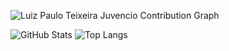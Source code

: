 ![Luiz Paulo Teixeira Juvencio Contribution Graph](https://github-readme-activity-graph.vercel.app/graph?username=LuizPauloDesigner&theme=github-compact)

![GitHub Stats](https://github-readme-stats.vercel.app/api?username=LuizPauloDesigner&show_icons=true&theme=github_dark)              ![Top Langs](https://github-readme-stats.vercel.app/api/top-langs/?username=LuizPauloDesigner&layout=compact&theme=github_dark)

<!--
**LuizPauloDesigner/LuizPauloDesigner** is a ✨ _special_ ✨ repository because its `README.md` (this file) appears on your GitHub profile.

Here are some ideas to get you started:

- 🔭 I’m currently working on ...
- 🌱 I’m currently learning ...
- 👯 I’m looking to collaborate on ...
- 🤔 I’m looking for help with ...
- 💬 Ask me about ...
- 📫 How to reach me: ...
- 😄 Pronouns: ...
- ⚡ Fun fact: ...
-->
